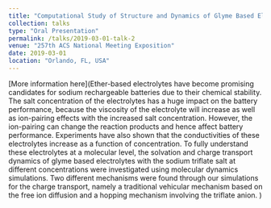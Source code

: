 ```yaml
---
title: "Computational Study of Structure and Dynamics of Glyme Based Electrolytes for Sodium Rechargeable Batteries"
collection: talks
type: "Oral Presentation"
permalink: /talks/2019-03-01-talk-2
venue: "257th ACS National Meeting Exposition"
date: 2019-03-01
location: "Orlando, FL, USA"
---
```


[More information here](Ether-based electrolytes have become promising candidates for sodium rechargeable batteries due to their chemical stability. The salt concentration of the electrolytes has a huge impact on the battery performance, because the viscosity of the electrolyte will increase as well as ion-pairing effects with the increased salt concentration. However, the ion-pairing can change the reaction products and hence affect battery performance. Experiments have also shown that the conductivities of these electrolytes increase as a function of concentration. To fully understand these electrolytes at a molecular level, the solvation and charge transport dynamics of glyme based electrolytes with the sodium triflate salt at different concentrations were investigated using molecular dynamics simulations. Two different mechanisms were found through our simulations for the charge transport, namely a traditional vehicular mechanism based on the free ion diffusion and a hopping mechanism involving the triflate anion. )
